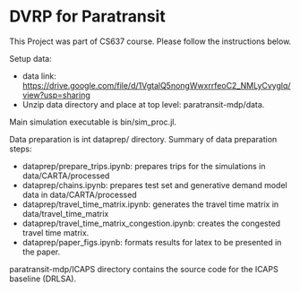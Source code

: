 # DVRP for Paratransit

This Project was part of CS637 course.
Please follow the instructions below.

Setup data:
* data link: https://drive.google.com/file/d/1VgtalQ5nongWwxrrfeoC2_NMLyCvyglq/view?usp=sharing
* Unzip data directory and place at top level: paratransit-mdp/data.

Main simulation executable is bin/sim_proc.jl.

Data preparation is int dataprep/ directory. Summary of data preparation steps:
* dataprep/prepare_trips.ipynb: prepares trips for the simulations in data/CARTA/processed
* dataprep/chains.ipynb: prepares test set and generative demand model data in data/CARTA/processed
* dataprep/travel_time_matrix.ipynb: generates the travel time matrix in data/travel_time_matrix
* dataprep/travel_time_matrix_congestion.ipynb: creates the congested travel time matrix.
* dataprep/paper_figs.ipynb: formats results for latex to be presented in the paper.

paratransit-mdp/ICAPS directory contains the source code for the ICAPS baseline (DRLSA).
